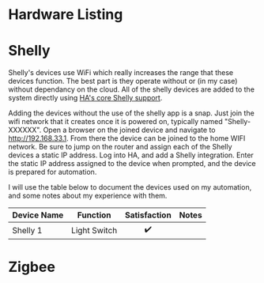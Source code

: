 # Hardware Listing

# Shelly 

Shelly's devices use WiFi which really increases the range that these devices function. The best part is they
operate without or (in my case) without dependancy on the cloud.  All of the shelly devices are added to the 
system directly using [HA's core Shelly support](https://www.home-assistant.io/integrations/shelly/).

Adding the devices without the use of the shelly app is a snap. Just join the wifi network that it creates once
it is powered on, typically named "Shelly-XXXXXX".  Open a browser on the joined device and navigate to http://192.168.33.1.
From there the device can be joined to the home WIFI network.  Be sure to jump on the router and assign each of
the Shelly devices a static IP address. Log into HA, and add a Shelly integration.  Enter the static IP address 
assigned to the device when prompted, and the device is prepared for automation. 

I will use the table below to document the devices used on my automation, and some notes about my experience with them.

| Device Name | Function | Satisfaction | Notes |
| --- | --- | :---: | --- |
| Shelly 1 | Light Switch | :heavy_check_mark: |  |

# Zigbee

